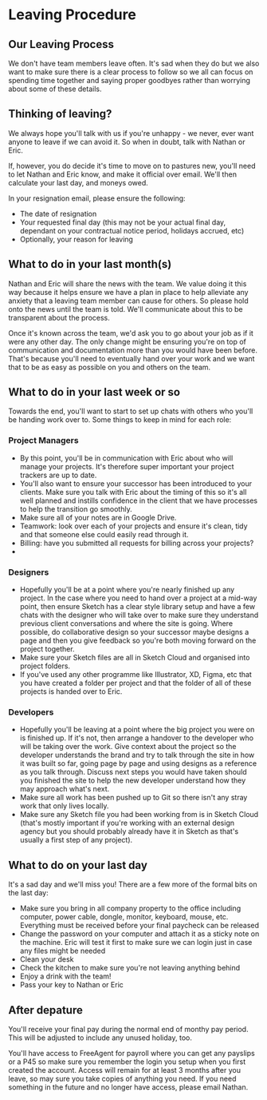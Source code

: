 # Leaving Procedure

## Our Leaving Process

We don't have team members leave often. It's sad when they do but we also want to make sure there is a clear process to follow so we all can focus on spending time together and saying proper goodbyes rather than worrying about some of these details. 

## Thinking of leaving?

We always hope you'll talk with us if you're unhappy - we never, ever want anyone to leave if we can avoid it. So when in doubt, talk with Nathan or Eric. 

If, however, you do decide it's time to move on to pastures new, you'll need to let Nathan and Eric know, and make it official over email. We'll then calculate your last day, and moneys owed. 

In your resignation email, please ensure the following:

* The date of resignation
* Your requested final day (this may not be your actual final day, dependant on your contractual notice period, holidays accrued, etc)
* Optionally, your reason for leaving

## What to do in your last month(s)

Nathan and Eric will share the news with the team. We value doing it this way because it helps ensure we have a plan in place to help alleviate any anxiety that a leaving team member can cause for others. So please hold onto the news until the team is told. We'll communicate about this to be transparent about the process. 

Once it's known across the team, we'd ask you to go about your job as if it were any other day. The only change might be ensuring you're on top of communication and documentation more than you would have been before. That's because you'll need to eventually hand over your work and we want that to be as easy as possible on you and others on the team.

## What to do in your last week or so

Towards the end, you'll want to start to set up chats with others who you'll be handing work over to. Some things to keep in mind for each role:

### Project Managers

- By this point, you'll be in communication with Eric about who will manage your projects. It's therefore super important your project trackers are up to date. 
- You'll also want to ensure your successor has been introduced to your clients. Make sure you talk with Eric about the timing of this so it's all well planned and instills confidence in the client that we have processes to help the transition go smoothly. 
- Make sure all of your notes are in Google Drive. 
- Teamwork: look over each of your projects and ensure it's clean, tidy and that someone else could easily read through it.
- Billing: have you submitted all requests for billing across your projects?
-

### Designers
- Hopefully you'll be at a point where you're nearly finished up any project. In the case where you need to hand over a project at a mid-way point, then ensure Sketch has a clear style library setup and have a few chats with the designer who will take over to make sure they understand previous client conversations and where the site is going. Where possible, do collaborative design so your successor maybe designs a page and then you give feedback so you're both moving forward on the project together. 
- Make sure your Sketch files are all in Sketch Cloud and organised into project folders. 
- If you've used any other programme like Illustrator, XD, Figma, etc that you have created a folder per project and that the folder of all of these projects is handed over to Eric. 

### Developers
- Hopefully you'll be leaving at a point where the big project you were on is finished up. If it's not, then arrange a handover to the developer who will be taking over the work. Give context about the project so the developer understands the brand and try to talk through the site in how it was built so far, going page by page and using designs as a reference as you talk through. Discuss next steps you would have taken should you finished the site to help the new developer understand how they may approach what's next. 
- Make sure all work has been pushed up to Git so there isn't any stray work that only lives locally. 
- Make sure any Sketch file you had been working from is in Sketch Cloud (that's mostly important if you're working with an external design agency but you should probably already have it in Sketch as that's usually a first step of any project). 


## What to do on your last day

It's a sad day and we'll miss you! There are a few more of the formal bits on the last day:

- Make sure you bring in all company property to the office including computer, power cable, dongle, monitor, keyboard, mouse, etc. Everything must be received before your final paycheck can be released
- Change the password on your computer and attach it as a sticky note on the machine. Eric will test it first to make sure we can login just in case any files might be needed
- Clean your desk
- Check the kitchen to make sure you're not leaving anything behind
- Enjoy a drink with the team!
- Pass your key to Nathan or Eric

## After depature

You'll receive your final pay during the normal end of monthy pay period. This will be adjusted to include any unused holiday, too. 

You'll have access to FreeAgent for payroll where you can get any payslips or a P45 so make sure you remember the login you setup when you first created the account.  Access will remain for at least 3 months after you leave, so may sure you take copies of anything you need.  If you need something in the future and no longer have access, please email Nathan.

